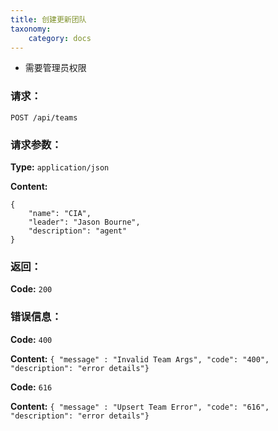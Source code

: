 ```yaml
---
title: 创建更新团队
taxonomy:
    category: docs
---
```


- 需要管理员权限

### 请求：

    POST /api/teams


### 请求参数：

**Type:** `application/json`

**Content:**

```
{
    "name": "CIA",
    "leader": "Jason Bourne",
    "description": "agent"
}
```	

### 返回：

**Code:** `200`

### 错误信息：

**Code:** `400`

**Content:** `{ "message" : "Invalid Team Args", "code": "400", "description": "error details"}`

**Code:** `616`

**Content:** `{ "message" : "Upsert Team Error", "code": "616", "description": "error details"}`